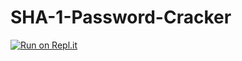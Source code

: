# SHA-1-Password-Cracker

[![Run on Repl.it](https://repl.it/badge/github/muhammedctgr/SHA-1-Password-Cracker)](https://replit.com/@6ix-Ville/boilerplate-SHA-1-password-cracker)
